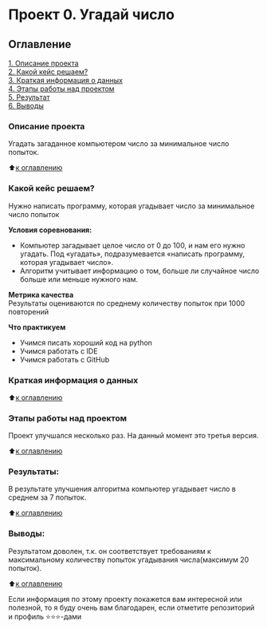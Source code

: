 # Проект 0. Угадай число

## Оглавление  
[1. Описание проекта](README.md#Описание-проекта)  
[2. Какой кейс решаем?](README.md#Какой-кейс-решаем)  
[3. Краткая информация о данных](README.md#Краткая-информация-о-данных)  
[4. Этапы работы над проектом](README.md#Этапы-работы-над-проектом)  
[5. Результат](README.md#Результат)    
[6. Выводы](README.md#Выводы) 

### Описание проекта    
Угадать загаданное компьютером число за минимальное число попыток.

:arrow_up:[к оглавлению](_)


### Какой кейс решаем?    
Нужно написать программу, которая угадывает число за минимальное число попыток

**Условия соревнования:**  
- Компьютер загадывает целое число от 0 до 100, и нам его нужно угадать. Под «угадать», подразумевается «написать программу, которая угадывает число».
- Алгоритм учитывает информацию о том, больше ли случайное число больше или меньше нужного нам.

**Метрика качества**     
Результаты оцениваются по среднему количеству попыток при 1000 повторений

**Что практикуем**     
- Учимся писать хороший код на python
- Учимся работать с IDE
- Учимся работать с GitHub


### Краткая информация о данных

  
:arrow_up:[к оглавлению](README.md#Оглавление)


### Этапы работы над проектом  
Проект улучшался несколько раз. На данный момент это третья версия. 

:arrow_up:[к оглавлению](README.md#Оглавление)


### Результаты:  
В результате улучшения алгоритма компьютер угадывает число в среднем за 7 попыток. 

:arrow_up:[к оглавлению](README.md#Оглавление)


### Выводы:  
Результатом доволен, т.к. он соответствует требованиям к максимальному количеству попыток угадывания числа(максимум 20 попыток).

:arrow_up:[к оглавлению](README.md#Оглавление)


Если информация по этому проекту покажется вам интересной или полезной, то я буду очень вам благодарен, если отметите репозиторий и профиль ⭐️⭐️⭐️-дами